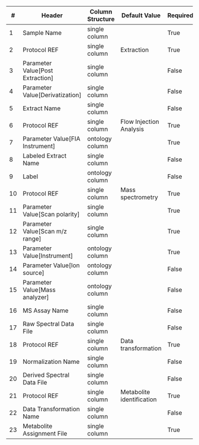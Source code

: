 | # |Header  | Column Structure  | Default Value  | Required | Min Length | Max Length | Controlled Terms |
|---|--------|-------------------|----------------|----------|------------|------------|------------------|
| 1 | Sample Name | single column |  | True | 1 | - | |
| 2 | Protocol REF | single column | Extraction | True | - | - | |
| 3 | Parameter Value[Post Extraction] | single column |  | False | - | - | |
| 4 | Parameter Value[Derivatization] | single column |  | False | - | - | |
| 5 | Extract Name | single column |  | False | - | - | |
| 6 | Protocol REF | single column | Flow Injection Analysis | True | - | - | |
| 7 | Parameter Value[FIA Instrument] | ontology column |  | True | 5 | - | |
| 8 | Labeled Extract Name | single column |  | False | - | - | |
| 9 | Label | ontology column |  | False | - | - | |
| 10 | Protocol REF | single column | Mass spectrometry | True | - | - | |
| 11 | Parameter Value[Scan polarity] | single column |  | True | 1 | - | [Controlled Terms](../../../docs/prioritised-control-lists/assay-file-control-lists/fia-ms.md#parameter-valuescan-polarity-column)|
| 12 | Parameter Value[Scan m/z range] | single column |  | True | 1 | - | |
| 13 | Parameter Value[Instrument] | ontology column |  | True | 1 | - | |
| 14 | Parameter Value[Ion source] | ontology column |  | False | - | - | |
| 15 | Parameter Value[Mass analyzer] | ontology column |  | False | - | - | [Controlled Terms](../../../docs/prioritised-control-lists/assay-file-control-lists/fia-ms.md#parameter-valuemass-analyzer-column)|
| 16 | MS Assay Name | single column |  | False | - | - | |
| 17 | Raw Spectral Data File | single column |  | False | - | - | |
| 18 | Protocol REF | single column | Data transformation | True | - | - | |
| 19 | Normalization Name | single column |  | False | - | - | |
| 20 | Derived Spectral Data File | single column |  | False | - | - | |
| 21 | Protocol REF | single column | Metabolite identification | True | - | - | |
| 22 | Data Transformation Name | single column |  | False | - | - | |
| 23 | Metabolite Assignment File | single column |  | True | 1 | - | |
